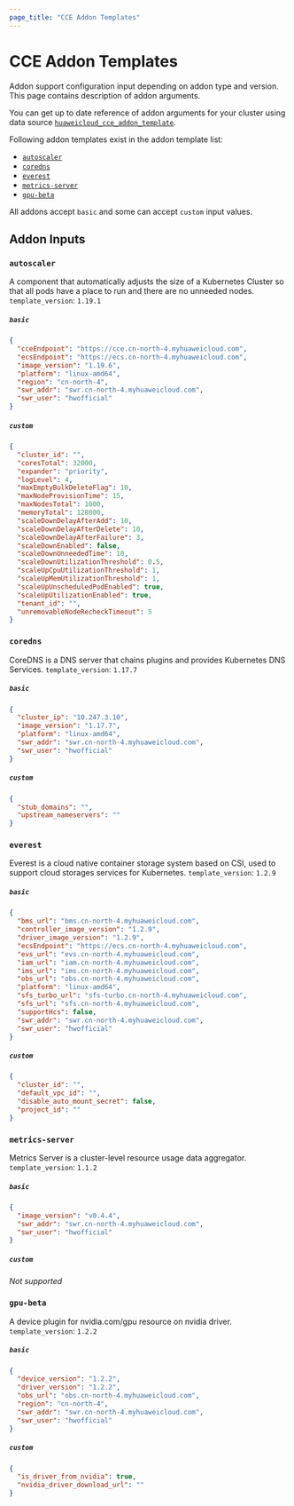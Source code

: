 ```yaml
---
page_title: "CCE Addon Templates"
---
```


# CCE Addon Templates

Addon support configuration input depending on addon type and version. This page contains description of addon arguments.

You can get up to date reference of addon arguments for your cluster using data source
[`huaweicloud_cce_addon_template`](https://registry.terraform.io/providers/huaweicloud/huaweicloud/latest/docs/data-sources/cce_addon_template).

Following addon templates exist in the addon template list:

- [`autoscaler`](#autoscaler)
- [`coredns`](#coredns)
- [`everest`](#everest)
- [`metrics-server`](#metrics-server)
- [`gpu-beta`](#gpu-beta)

All addons accept `basic` and some can accept `custom` input values.

## Addon Inputs

### `autoscaler`

A component that automatically adjusts the size of a Kubernetes Cluster so that all pods have a place to run and there
are no unneeded nodes.
`template_version`: `1.19.1`

##### `basic`

```json
{
  "cceEndpoint": "https://cce.cn-north-4.myhuaweicloud.com",
  "ecsEndpoint": "https://ecs.cn-north-4.myhuaweicloud.com",
  "image_version": "1.19.6",
  "platform": "linux-amd64",
  "region": "cn-north-4",
  "swr_addr": "swr.cn-north-4.myhuaweicloud.com",
  "swr_user": "hwofficial"
}
```

##### `custom`

```json
{
  "cluster_id": "",
  "coresTotal": 32000,
  "expander": "priority",
  "logLevel": 4,
  "maxEmptyBulkDeleteFlag": 10,
  "maxNodeProvisionTime": 15,
  "maxNodesTotal": 1000,
  "memoryTotal": 128000,
  "scaleDownDelayAfterAdd": 10,
  "scaleDownDelayAfterDelete": 10,
  "scaleDownDelayAfterFailure": 3,
  "scaleDownEnabled": false,
  "scaleDownUnneededTime": 10,
  "scaleDownUtilizationThreshold": 0.5,
  "scaleUpCpuUtilizationThreshold": 1,
  "scaleUpMemUtilizationThreshold": 1,
  "scaleUpUnscheduledPodEnabled": true,
  "scaleUpUtilizationEnabled": true,
  "tenant_id": "",
  "unremovableNodeRecheckTimeout": 5
}
```

### `coredns`

CoreDNS is a DNS server that chains plugins and provides Kubernetes DNS Services.
`template_version`: `1.17.7`

##### `basic`

```json
{
  "cluster_ip": "10.247.3.10",
  "image_version": "1.17.7",
  "platform": "linux-amd64",
  "swr_addr": "swr.cn-north-4.myhuaweicloud.com",
  "swr_user": "hwofficial"
}
```

##### `custom`

```json
{
  "stub_domains": "",
  "upstream_nameservers": ""
}
```

### `everest`

Everest is a cloud native container storage system based on CSI, used to support cloud storages services for Kubernetes.
`template_version`: `1.2.9`

##### `basic`

```json
{
  "bms_url": "bms.cn-north-4.myhuaweicloud.com",
  "controller_image_version": "1.2.9",
  "driver_image_version": "1.2.9",
  "ecsEndpoint": "https://ecs.cn-north-4.myhuaweicloud.com",
  "evs_url": "evs.cn-north-4.myhuaweicloud.com",
  "iam_url": "iam.cn-north-4.myhuaweicloud.com",
  "ims_url": "ims.cn-north-4.myhuaweicloud.com",
  "obs_url": "obs.cn-north-4.myhuaweicloud.com",
  "platform": "linux-amd64",
  "sfs_turbo_url": "sfs-turbo.cn-north-4.myhuaweicloud.com",
  "sfs_url": "sfs.cn-north-4.myhuaweicloud.com",
  "supportHcs": false,
  "swr_addr": "swr.cn-north-4.myhuaweicloud.com",
  "swr_user": "hwofficial"
}
```

##### `custom`

```json
{
  "cluster_id": "",
  "default_vpc_id": "",
  "disable_auto_mount_secret": false,
  "project_id": ""
}
```

### `metrics-server`

Metrics Server is a cluster-level resource usage data aggregator.
`template_version`: `1.1.2`

##### `basic`

```json
{
  "image_version": "v0.4.4",
  "swr_addr": "swr.cn-north-4.myhuaweicloud.com",
  "swr_user": "hwofficial"
}
```

##### `custom`

_Not supported_

### `gpu-beta`

A device plugin for nvidia.com/gpu resource on nvidia driver.
`template_version`: `1.2.2`

##### `basic`

```json
{
  "device_version": "1.2.2",
  "driver_version": "1.2.2",
  "obs_url": "obs.cn-north-4.myhuaweicloud.com",
  "region": "cn-north-4",
  "swr_addr": "swr.cn-north-4.myhuaweicloud.com",
  "swr_user": "hwofficial"
}
```

##### `custom`

```json
{
  "is_driver_from_nvidia": true,
  "nvidia_driver_download_url": ""
}
```
